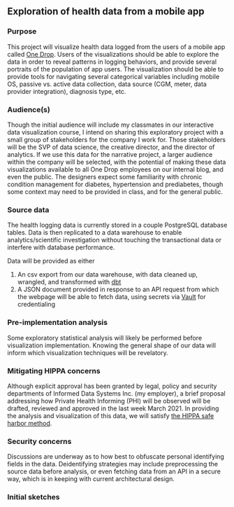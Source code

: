 ## Exploration of health data from a mobile app

### Purpose

This project will visualize health data logged from the users of a mobile app called [One Drop](https://onedrop.today/). Users of the visualizations should be able to explore the data in order to reveal patterns in logging behaviors, and provide several portraits of the population of app users. The visualization should be able to provide tools for navigating several categorical variables including mobile OS, passive vs. active data collection, data source (CGM, meter, data provider integration), diagnosis type, etc.

### Audience(s)

Though the initial audience will include my classmates in our interactive data visualization course, I intend on sharing this exploratory project with a small group of stakeholders for the company I work for. Those stakeholders will be the SVP of data science, the creative director, and the director of analytics. If we use this data for the narrative project, a larger audience within the company will be selected, with the potential of making these data visualizations available to all One Drop employees on our internal blog, and even the public. The designers expect some familiarity with chronic condition management for diabetes, hypertension and prediabetes, though some context may need to be provided in class, and for the general public.

### Source data

The health logging data is currently stored in a couple PostgreSQL database tables. Data is then replicated to a data warehouse to enable analytics/scientific investigation without touching the transactional data or interfere with database performance.


Data will be provided as either 

1. An csv export from our data warehouse, with data cleaned up, wrangled, and transformed with [dbt](https://www.getdbt.com/)
1. A JSON document provided in response to an API request from which the webpage will be able to fetch data, using secrets via [Vault](https://www.vaultproject.io/) for credentialing

### Pre-implementation analysis

Some exploratory statistical analysis will likely be performed before visualization implementation. Knowing the general shape of our data will inform which visualization techniques will be revelatory.

### Mitigating HIPPA concerns

Although explicit approval has been granted by legal, policy and security departments of Informed Data Systems Inc. (my employer), a brief proposal addressing how Private Health Informing (PHI) will be observed will be drafted, reviewed and approved in the last week March 2021. In providing the analysis and visualization of this data, we will satisfy [the HIPPA safe harbor method](https://www.hhs.gov/hipaa/for-professionals/privacy/special-topics/de-identification/index.html#safeharborguidance).

### Security concerns

Discussions are underway as to how best to obfuscate personal identifying fields in the data. Deidentifying strategies may include preprocessing the source data before analysis, or even fetching data from an API in a secure way, which is in keeping with current architectural design. 

### Initial sketches

